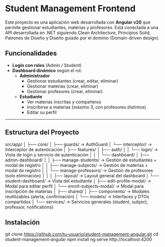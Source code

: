 # Student Management Frontend

Este proyecto es una aplicación web desarrollada con **Angular v20** que permite gestionar estudiantes, materias y profesores. Está conectada a una API desarrollada en .NET siguiendo Clean Architecture, Principios Solid, Patrones de Diseño y Diseño guiado por el dominio (Domain-driven design).

## Funcionalidades

- **Login con roles** (Admin / Student)
- **Dashboard dinámico** según el rol:
  - **Administrador**
    - Gestionar estudiantes (crear, editar, eliminar)
    - Gestionar materias (crear, eliminar)
    - Gestionar profesores (crear, eliminar)
  - **Estudiante**
    - Ver materias inscritas y compañeros
    - Inscribirse a materias (máximo 3, con profesores distintos)
    - Editar su perfil

---

## Estructura del Proyecto
src/app/
│
├── core/
│ ├── guards/ → AuthGuard
│ └── interceptor/ → Interceptor de autenticación
│
├── features/
│ ├── auth/
│ │ └── login/ → Vista de login y servicio de autenticación
│ │
│ └── dashboard/
│ ├── admin-dashboard/
│ │ ├── manage-students/ → Gestión de estudiantes + modal de registro
│ │ ├── manage-subjects/ → Gestión de materias + modal de registro
│ │ └── manage-professors/ → Gestión de profesores (solo eliminación)
│ │
│ ├── layout/ → Layout general del dashboard
│ └── student-dashboard/ → Vista del estudiante
│ ├── edit-profile-modal/ → Modal para editar perfil
│ └── enroll-subjects-modal/ → Modal para inscripción de materias
│
├── shared/
│ ├── components/ → Modales reutilizables (alerta, confirmación)
│ └── models/ → Interfaces y DTOs compartidos
│
└── services/ → Servicios generales (student, subject, professor, notifications)

## Instalación

git clone https://github.com/tu-usuario/student-management-angular.git
cd student-management-angular
npm install
ng serve
http://localhost:4200
